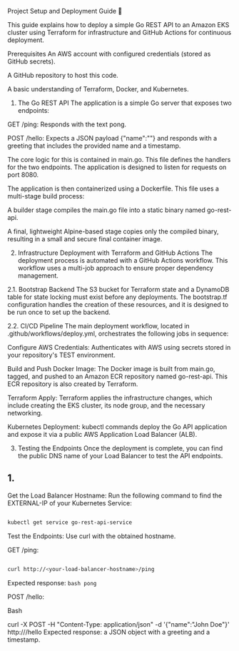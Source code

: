 Project Setup and Deployment Guide 🚀

This guide explains how to deploy a simple Go REST API to an Amazon EKS cluster using Terraform for infrastructure and GitHub Actions for continuous deployment.

Prerequisites
An AWS account with configured credentials (stored as GitHub secrets).

A GitHub repository to host this code.

A basic understanding of Terraform, Docker, and Kubernetes.

1. The Go REST API
The application is a simple Go server that exposes two endpoints:

GET /ping: Responds with the text pong.

POST /hello: Expects a JSON payload {"name":"<name>"} and responds with a greeting that includes the provided name and a timestamp.

The core logic for this is contained in main.go. This file defines the handlers for the two endpoints. The application is designed to listen for requests on port 8080.

The application is then containerized using a Dockerfile. This file uses a multi-stage build process:

A builder stage compiles the main.go file into a static binary named go-rest-api.

A final, lightweight Alpine-based stage copies only the compiled binary, resulting in a small and secure final container image.

2. Infrastructure Deployment with Terraform and GitHub Actions
The deployment process is automated with a GitHub Actions workflow. This workflow uses a multi-job approach to ensure proper dependency management.

2.1. Bootstrap Backend
The S3 bucket for Terraform state and a DynamoDB table for state locking must exist before any deployments. The bootstrap.tf configuration handles the creation of these resources, and it is designed to be run once to set up the backend.

2.2. CI/CD Pipeline
The main deployment workflow, located in .github/workflows/deploy.yml, orchestrates the following jobs in sequence:

Configure AWS Credentials: Authenticates with AWS using secrets stored in your repository's TEST environment.

Build and Push Docker Image: The Docker image is built from main.go, tagged, and pushed to an Amazon ECR repository named go-rest-api. This ECR repository is also created by Terraform.

Terraform Apply: Terraform applies the infrastructure changes, which include creating the EKS cluster, its node group, and the necessary networking.

Kubernetes Deployment: kubectl commands deploy the Go API application and expose it via a public AWS Application Load Balancer (ALB).

3. Testing the Endpoints
Once the deployment is complete, you can find the public DNS name of your Load Balancer to test the API endpoints.

<h2>1.</h2> Get the Load Balancer Hostname: Run the following command to find the EXTERNAL-IP of your Kubernetes Service:

```bash

kubectl get service go-rest-api-service
```
Test the Endpoints: Use curl with the obtained hostname.

GET /ping:

```bash

curl http://<your-load-balancer-hostname>/ping
```
Expected response: ```bash pong ```

POST /hello:

Bash

curl -X POST -H "Content-Type: application/json" -d '{"name":"John Doe"}' http://<your-load-balancer-hostname>/hello
Expected response: a JSON object with a greeting and a timestamp.



